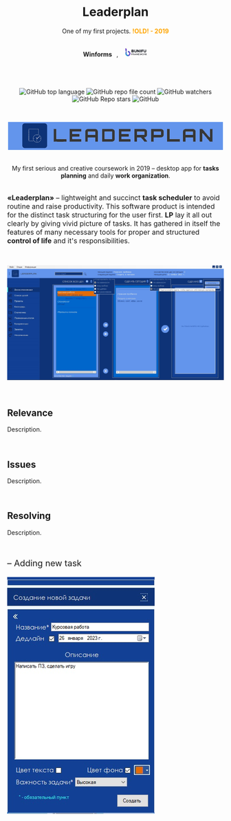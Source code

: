 <h1 align="center"> Leaderplan </h1>
<p align="center"> One of my first projects. <span style="color:orange"><b>!OLD! - 2019</b></span></p>
<br>

<div align="center">
<b>Winforms</b>⠀,⠀
<a href="https://bunifuframework.com/">
<img height="20" width="55" src="readme_assets/bunifu.jpg" />
</a>
</div>

#

<br>

<div align="center">

![GitHub top language](https://img.shields.io/github/languages/top/daridakr/leaderplan?style=flat-square)
![GitHub repo file count](https://img.shields.io/github/directory-file-count/daridakr/leaderplan?style=flat-square)
![GitHub watchers](https://img.shields.io/github/watchers/daridakr/leaderplan?style=flat-square)
![GitHub Repo stars](https://img.shields.io/github/stars/daridakr/leaderplan?style=flat-square)
![GitHub](https://img.shields.io/github/license/daridakr/leaderplan?style=flat-square)
</div>

<br>

<div align="center">

![](readme_assets/logo.jpg)

</div>

<br>

<div align="center">
My first serious and creative coursework in 2019 – desktop app for <b>tasks planning</b> and daily <b>work organization</b>.
</div>

<br>

<p style="font-size:12pt"><b>«Leaderplan»</b> – lightweight and succinct <b>task scheduler</b> to avoid routine and raise productivity. This software product is intended for the distinct task structuring for the user first. <b>LP</b> lay it all out clearly by giving vivid picture of tasks. It has gathered in itself the features of many necessary tools for proper and structured <b>control of life</b> and it's responsibilities.</p>

<br>

![](readme_assets/обзор_задач.jpg)

<br>

## Relevance

Description.

<br>

## Issues
Description.

<br>

## Resolving
Description.

<br>

<p style="font-size:15pt">– Adding new task</p>

![](readme_assets/новая_задача.jpg)

